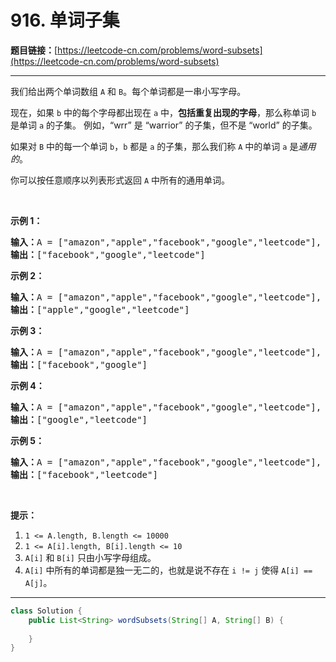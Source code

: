 # 916. 单词子集

**题目链接：**[https://leetcode-cn.com/problems/word-subsets](https://leetcode-cn.com/problems/word-subsets)

---

<div class="content__1Y2H">
 <div class="notranslate">
  <p>我们给出两个单词数组 <code>A</code>&nbsp;和&nbsp;<code>B</code>。每个单词都是一串小写字母。</p> 
  <p>现在，如果&nbsp;<code>b</code> 中的每个字母都出现在 <code>a</code> 中，<strong>包括重复出现的字母</strong>，那么称单词 <code>b</code> 是单词 <code>a</code> 的子集。 例如，“wrr” 是 “warrior” 的子集，但不是 “world” 的子集。</p> 
  <p>如果对 <code>B</code> 中的每一个单词&nbsp;<code>b</code>，<code>b</code> 都是 <code>a</code> 的子集，那么我们称&nbsp;<code>A</code> 中的单词 <code>a</code> 是<em>通用的</em>。</p> 
  <p>你可以按任意顺序以列表形式返回&nbsp;<code>A</code> 中所有的通用单词。</p> 
  <p>&nbsp;</p> 
  <ol> 
  </ol> 
  <p><strong>示例 1：</strong></p> 
  <pre class="language-text"><strong>输入：</strong>A = ["amazon","apple","facebook","google","leetcode"], B = ["e","o"]
<strong>输出：</strong>["facebook","google","leetcode"]
</pre> 
  <p><strong>示例 2：</strong></p> 
  <pre class="language-text"><strong>输入：</strong>A = ["amazon","apple","facebook","google","leetcode"], B = ["l","e"]
<strong>输出：</strong>["apple","google","leetcode"]
</pre> 
  <p><strong>示例 3：</strong></p> 
  <pre class="language-text"><strong>输入：</strong>A = ["amazon","apple","facebook","google","leetcode"], B = ["e","oo"]
<strong>输出：</strong>["facebook","google"]
</pre> 
  <p><strong>示例 4：</strong></p> 
  <pre class="language-text"><strong>输入：</strong>A = ["amazon","apple","facebook","google","leetcode"], B = ["lo","eo"]
<strong>输出：</strong>["google","leetcode"]
</pre> 
  <p><strong>示例 5：</strong></p> 
  <pre class="language-text"><strong>输入：</strong>A = ["amazon","apple","facebook","google","leetcode"], B = ["ec","oc","ceo"]
<strong>输出：</strong>["facebook","leetcode"]
</pre> 
  <p>&nbsp;</p> 
  <p><strong>提示：</strong></p> 
  <ol> 
   <li><code>1 &lt;= A.length, B.length &lt;= 10000</code></li> 
   <li><code>1 &lt;= A[i].length, B[i].length&nbsp;&lt;= 10</code></li> 
   <li><code>A[i]</code>&nbsp;和&nbsp;<code>B[i]</code>&nbsp;只由小写字母组成。</li> 
   <li><code>A[i]</code>&nbsp;中所有的单词都是独一无二的，也就是说不存在&nbsp;<code>i != j</code>&nbsp;使得&nbsp;<code>A[i] == A[j]</code>。</li> 
  </ol> 
 </div>
</div>

---

```java
class Solution {
    public List<String> wordSubsets(String[] A, String[] B) {
        
    }
}
```